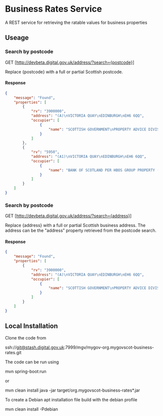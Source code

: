 # Business Rates Service

A REST service for retrieving the ratable values for business properties

## Useage

### Search by postcode

GET [http://devbeta.digital.gov.uk/address/?search={postcode}]

Replace {postcode} with a full or partial Scottish postcode.

#### Response

```json
{
    "message": "Found",
    "properties": [
        {
            "rv": "3900000",
            "address": "(A)\nVICTORIA QUAY\nEDINBURGH\nEH6 6QQ",
            "occupier": [
                {
                    "name": "SCOTTISH GOVERNMENT\nPROPERTY ADVICE DIVISION\nAREA 3G - NORTH\nVICTORIA QUAY\nEDINBURGH\nEH6 6QQ"
                }
            ]
        },
        {
            "rv": "5950",
            "address": "(A1)\nVICTORIA QUAY\nEDINBURGH\nEH6 6QQ",
            "occupier": [
                {
                    "name": "BANK OF SCOTLAND PER HBOS GROUP PROPERTY (RATING)\nHBOS PLC\nTRINITY ROAD\nHALIFAX\nWEST YORKSHIRE\nHX1 2RG"
                }
            ]
        }
    ]
}
```

### Search by postcode

GET [http://devbeta.digital.gov.uk/address/?search={address}]

Replace {address} with a full or partial Scottish business address.  The address can be the "address" property retrieved from the postcode search.

#### Response

```json
{
    "message": "Found",
    "properties": [
        {
            "rv": "3900000",
            "address": "(A)\nVICTORIA QUAY\nEDINBURGH\nEH6 6QQ",
            "occupier": [
                {
                    "name": "SCOTTISH GOVERNMENT\nPROPERTY ADVICE DIVISION\nAREA 3G - NORTH\nVICTORIA QUAY\nEDINBURGH\nEH6 6QQ"
                }
            ]
        }
    ]
}
```

## Local Installation

Clone the code from 


ssh://git@stash.digital.gov.uk:7999/mgv/mygov-org.mygovscot-business-rates.git


The code can be run using 

mvn spring-boot:run

or

mvn clean install
java -jar target/org.mygovscot-business-rates*.jar

To create a Debian apt installation file build with the debian profile

mvn clean install -Pdebian

